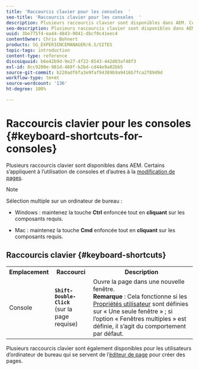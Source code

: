 ```yaml
---
title: 'Raccourcis clavier pour les consoles  '
seo-title: 'Raccourcis clavier pour les consoles  '
description: Plusieurs raccourcis clavier sont disponibles dans AEM. Certains s’appliquent à l’utilisation de consoles et d’autres à la modification de pages.
seo-description: Plusieurs raccourcis clavier sont disponibles dans AEM. Certains s’appliquent à l’utilisation de consoles et d’autres à la modification de pages.
uuid: 3be775f4-ea44-4843-9041-dbcf0c41eec4
contentOwner: Chris Bohnert
products: SG_EXPERIENCEMANAGER/6.5/SITES
topic-tags: introduction
content-type: reference
discoiquuid: b6e42b9d-9e27-4f22-8543-442d03af48f3
exl-id: 8cc9200e-981d-468f-b2bd-cd44e9a02bb5
source-git-commit: b220adf6fa3e9faf94389b9a9416b7fca2f89d9d
workflow-type: tm+mt
source-wordcount: '136'
ht-degree: 100%

---
```


# Raccourcis clavier pour les consoles  {#keyboard-shortcuts-for-consoles}

Plusieurs raccourcis clavier sont disponibles dans AEM. Certains s’appliquent à l’utilisation de consoles et d’autres à la [modification de pages](/help/sites-classic-ui-authoring/classic-page-author-keyboard-shortcuts.md).

>[!NOTE]
>
>Sélection multiple sur un ordinateur de bureau :
>
>* Windows : maintenez la touche **Ctrl** enfoncée tout en **cliquant** sur les composants requis.
   >
   >
* Mac : maintenez la touche **Cmd** enfoncée tout en **cliquant** sur les composants requis.

>



## Raccourcis clavier {#keyboard-shortcuts}

<table>
 <tbody>
  <tr>
   <th>Emplacement</th>
   <th>Raccourci</th>
   <th>Description</th>
  </tr>
  <tr>
   <td>Console</td>
   <td><strong><code>Shift-Double-Click</code></strong><br /> (sur la page requise)</td>
   <td>Ouvre la page dans une nouvelle fenêtre.<br />
<strong>Remarque</strong> : Cela fonctionne si les <a href="/help/sites-classic-ui-authoring/author-env-user-props.md">Propriétés utilisateur</a> sont définies sur « Une seule fenêtre » ; si l’option « Fenêtres multiples » est définie, il s’agit du comportement par défaut.</td>
  </tr>
 </tbody>
</table>

Plusieurs raccourcis clavier sont également disponibles pour les utilisateurs d’ordinateur de bureau qui se servent de l’[éditeur de page](/help/sites-classic-ui-authoring/classic-page-author-keyboard-shortcuts.md) pour créer des pages.
